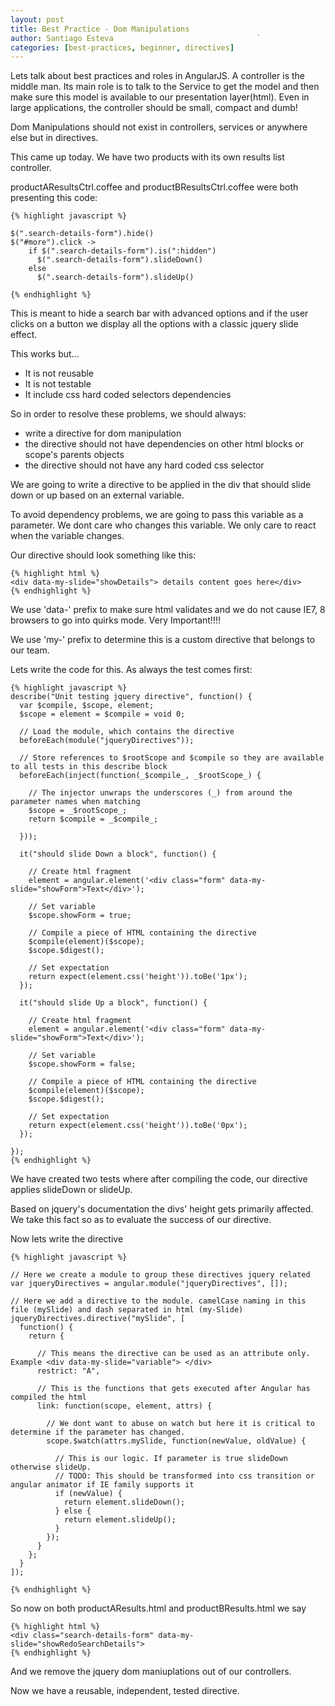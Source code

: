 ```yaml
---
layout: post
title: Best Practice - Dom Manipulations
author: Santiago Esteva                                `
categories: [best-practices, beginner, directives]
---
```


Lets talk about best practices and roles in AngularJS. A controller is the middle man.
Its main role is to talk to the Service to get the model and then make sure this model is available to our presentation layer(html).
Even in large applications, the controller should be small, compact and dumb!

Dom Manipulations should not exist in controllers, services or anywhere else but in directives.

This came up today. We have two products with its own results list controller.

productAResultsCtrl.coffee and productBResultsCtrl.coffee were both presenting this code:

    {% highlight javascript %}

    $(".search-details-form").hide()
    $("#more").click ->
        if $(".search-details-form").is(":hidden")
          $(".search-details-form").slideDown()
        else
          $(".search-details-form").slideUp()

    {% endhighlight %}


This is meant to hide a search bar with advanced options and if the user clicks on a button we display all the options with a classic jquery slide effect.

This works but...

- It is not reusable
- It is not testable
- It include css hard coded selectors dependencies

So in order to resolve these problems, we should always:

- write a directive for dom manipulation
- the directive should not have dependencies on other html blocks or scope's parents objects
- the directive should not have any hard coded css selector

We are going to write a directive to be applied in the div that should slide down or up based on an external variable.

To avoid dependency problems, we are going to pass this variable as a parameter. We dont care who changes this variable.
We only care to react when the variable changes.

Our directive should look something like this:

    {% highlight html %}
    <div data-my-slide="showDetails"> details content goes here</div>
    {% endhighlight %}

We use 'data-' prefix to make sure html validates and we do not cause IE7, 8 browsers to go into quirks mode. Very Important!!!!

We use 'my-' prefix to determine this is a custom directive that belongs to our team.

Lets write the code for this. As always the test comes first:

    {% highlight javascript %}
    describe("Unit testing jquery directive", function() {
      var $compile, $scope, element;
      $scope = element = $compile = void 0;

      // Load the module, which contains the directive
      beforeEach(module("jqueryDirectives"));

      // Store references to $rootScope and $compile so they are available to all tests in this describe block
      beforeEach(inject(function(_$compile_, _$rootScope_) {

        // The injector unwraps the underscores (_) from around the parameter names when matching
        $scope = _$rootScope_;
        return $compile = _$compile_;

      }));

      it("should slide Down a block", function() {

        // Create html fragment
        element = angular.element('<div class="form" data-my-slide="showForm">Text</div>');

        // Set variable
        $scope.showForm = true;

        // Compile a piece of HTML containing the directive
        $compile(element)($scope);
        $scope.$digest();

        // Set expectation
        return expect(element.css('height')).toBe('1px');
      });

      it("should slide Up a block", function() {

        // Create html fragment
        element = angular.element('<div class="form" data-my-slide="showForm">Text</div>');

        // Set variable
        $scope.showForm = false;

        // Compile a piece of HTML containing the directive
        $compile(element)($scope);
        $scope.$digest();

        // Set expectation
        return expect(element.css('height')).toBe('0px');
      });

    });
    {% endhighlight %}


We have created two tests where after compiling the code, our directive applies slideDown or slideUp.

Based on jquery's documentation the divs' height gets primarily affected.
We take this fact so as to evaluate the success of our directive.

Now lets write the directive

    {% highlight javascript %}

    // Here we create a module to group these directives jquery related
    var jqueryDirectives = angular.module("jqueryDirectives", []);

    // Here we add a directive to the module. camelCase naming in this file (mySlide) and dash separated in html (my-Slide)
    jqueryDirectives.directive("mySlide", [
      function() {
        return {

          // This means the directive can be used as an attribute only. Example <div data-my-slide="variable"> </div>
          restrict: "A",

          // This is the functions that gets executed after Angular has compiled the html
          link: function(scope, element, attrs) {

            // We dont want to abuse on watch but here it is critical to determine if the parameter has changed.
            scope.$watch(attrs.mySlide, function(newValue, oldValue) {

              // This is our logic. If parameter is true slideDown otherwise slideUp.
              // TODO: This should be transformed into css transition or angular animator if IE family supports it
              if (newValue) {
                return element.slideDown();
              } else {
                return element.slideUp();
              }
            });
          }
        };
      }
    ]);

    {% endhighlight %}


So now on both productAResults.html and productBResults.html we say

    {% highlight html %}
    <div class="search-details-form" data-my-slide="showRedoSearchDetails">
    {% endhighlight %}


And we remove the jquery dom maniuplations out of our controllers.

Now we have a reusable, independent, tested directive.

